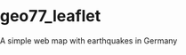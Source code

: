 # geo77_leaflet
 A simple web map with earthquakes in Germany

<!DOCTYPE html>
<html lang="en">
<head>
 <!-- set the charset -->
 <meta charset="utf-8">
 <!-- set make the map responsive -->
 <meta http-equiv="X-UA-Compatible" content="IE=edge">
 <meta name="viewport" content="initial-scale=1,user-scalable=no,maximum-scale=1,width=device-width">
 <meta name="mobile-web-app-capable" content="yes">
 <meta name="apple-mobile-web-app-capable" content="yes">
  <!-- set the title shown in the browser tab -->
 <title>Earthquake Map</title>
  <!-- Links to the leaflet CSS and JS -->
 <link rel="stylesheet" href="https://unpkg.com/leaflet@1.7.1/dist/leaflet.css"
   integrity="sha512-xodZBNTC5n17Xt2atTPuE1HxjVMSvLVW9ocqUKLsCC5CXdbqCmblAshOMAS6/keqq/sMZMZ19scR4PsZChSR7A=="
   crossorigin=""/>
 <script src="https://unpkg.com/leaflet@1.7.1/dist/leaflet.js"
   integrity="sha512-XQoYMqMTK8LvdxXYG3nZ448hOEQiglfqkJs1NOQV44cWnUrBc8PkAOcXy20w0vlaXaVUearIOBhiXZ5V3ynxwA=="
   crossorigin=""></script>
  <!-- styles for elements html and body: fullscreen  -->
 <style>
  html, body {
 	 width: 100%;
     height: 100%;
	 padding: 0;
	 margin: 0;
  }
 </style>	
</head>
<body>
 <!-- set the div element containing the map -->
 <div id="mapid" style="width: 100%; height: 100%; padding: 0; margin: 0;"></div>
 
 
 <script>
 
  // Create Leaflet map
  var mymap = L.map('mapid').setView([51.5, 11.5], 6);
 
  // Add basemaps
  // basemap 1:
  var osm_basemap = L.tileLayer('https://{s}.tile.openstreetmap.de/tiles/osmde/{z}/{x}/{y}.png', {
	  attribution: '<a href="http://www.openstreetmap.org/copyright">OpenStreetMap</a>'
  }).addTo(mymap);

});
 
  // basemap 2:
  var OpenStreetMap_DE = L.tileLayer('https://{s}.tile.openstreetmap.de/tiles/osmde/{z}/{x}/{y}.png', {
	maxZoom: 18,
	attribution: '&copy; <a href="https://www.openstreetmap.org/copyright">OpenStreetMap</a> contributors'
});

// basemap 3:
 var OpenTopoMap = L.tileLayer('https://{s}.tile.opentopomap.org/{z}/{x}/{y}.png', {
	maxZoom: 17,
	attribution: 'Map data: &copy; <a href="https://www.openstreetmap.org/copyright">OpenStreetMap</a> contributors, <a href="http://viewfinderpanoramas.org">SRTM</a> | Map style: &copy; <a href="https://opentopomap.org">OpenTopoMap</a> (<a href="https://creativecommons.org/licenses/by-sa/3.0/">CC-BY-SA</a>)'
});
 </script>
 
</body>
</html>
